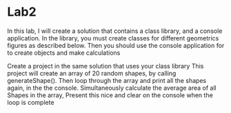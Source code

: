 # Lab2
In this lab, I will create a solution that contains a class library,
and a console application. In the library, you must create classes for different geometrics
figures as described below. Then you should use the console application for
to create objects and make calculations

Create a project in the same solution that uses your class library
This project will create an array of 20 random shapes, by calling
generateShape(). Then loop through the array and print all the shapes again, in the the console.
Simultaneously calculate the average area of all Shapes in the array,
Present this nice and clear on the console when the loop is complete

